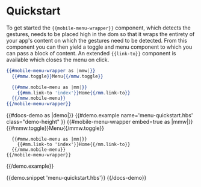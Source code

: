 # Quickstart

To get started the `{{mobile-menu-wrapper}}` component, which detects the gestures, needs to be placed high in the dom so that it wraps the entirety of your app's content on which the gestures need to be detected. From this component you can then yield a toggle and menu component to which you can pass a block of content. An extended `{{link-to}}` component is available which closes the menu on click.

```handlebars
{{#mobile-menu-wrapper as |mmw|}}
  {{#mmw.toggle}}Menu{{/mmw.toggle}}

  {{#mmw.mobile-menu as |mm|}}
    {{#mm.link-to 'index'}}Home{{/mm.link-to}}
  {{/mmw.mobile-menu}}
{{/mobile-menu-wrapper}}
```

{{#docs-demo as |demo|}}
  {{#demo.example name='menu-quickstart.hbs' class="demo-height" }}
    {{#mobile-menu-wrapper embed=true as |mmw|}}
      {{#mmw.toggle}}Menu{{/mmw.toggle}}
    
      {{#mmw.mobile-menu as |mm|}}
        {{#mm.link-to 'index'}}Home{{/mm.link-to}}
      {{/mmw.mobile-menu}}
    {{/mobile-menu-wrapper}}
  {{/demo.example}}

  {{demo.snippet 'menu-quickstart.hbs'}}
{{/docs-demo}}
